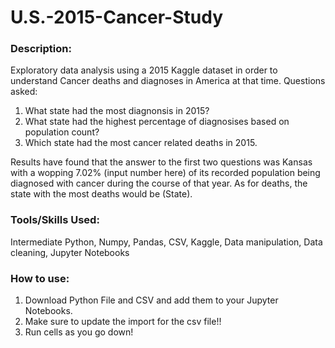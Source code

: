 # U.S.-2015-Cancer-Study

### Description: 
Exploratory data analysis using a 2015 Kaggle dataset in order to understand Cancer deaths and diagnoses in America at that time. Questions asked:
1. What state had the most diagnonsis in 2015?
2. What state had the highest percentage of diagnosises based on population count?
3. Which state had the most cancer related deaths in 2015.

Results have found that the answer to the first two questions was Kansas with a wopping 7.02% (input number here) of its recorded population being diagnosed with cancer during the course of that year. As for deaths, the state with the most deaths would be (State).

### Tools/Skills Used: 
Intermediate Python, Numpy, Pandas, CSV, Kaggle, Data manipulation, Data cleaning, Jupyter Notebooks

### How to use:
1. Download Python File and CSV and add them to your Jupyter Notebooks.
2. Make sure to update the import for the csv file!!
3. Run cells as you go down!
